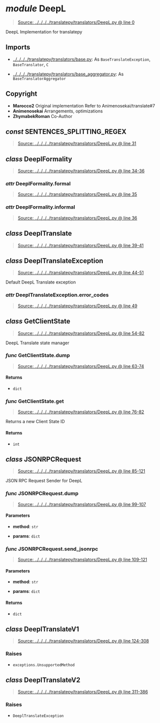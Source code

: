 # *module* **DeepL**

> [Source: ../../../../translatepy/translators/DeepL.py @ line 0](../../../../translatepy/translators/DeepL.py#L0)

DeepL Implementation for translatepy

## Imports

- [../../../../translatepy/translators/base.py](../../../../translatepy/translators/base.py): As `BaseTranslateException`, `BaseTranslator`, `C`

- [../../../../translatepy/translators/base_aggregator.py](../../../../translatepy/translators/base_aggregator.py): As `BaseTranslatorAggregator`

## Copyright

- **Marocco2**
Original implementation
Refer to Animenosekai/translate#7
- **Animenosekai**
Arrangements, optimizations
- **ZhymabekRoman**
Co-Author
## *const* **SENTENCES_SPLITTING_REGEX**

> [Source: ../../../../translatepy/translators/DeepL.py @ line 31](../../../../translatepy/translators/DeepL.py#L31)

## *class* **DeeplFormality**

> [Source: ../../../../translatepy/translators/DeepL.py @ line 34-36](../../../../translatepy/translators/DeepL.py#L34-L36)

### *attr* DeeplFormality.**formal**

> [Source: ../../../../translatepy/translators/DeepL.py @ line 35](../../../../translatepy/translators/DeepL.py#L35)

### *attr* DeeplFormality.**informal**

> [Source: ../../../../translatepy/translators/DeepL.py @ line 36](../../../../translatepy/translators/DeepL.py#L36)

## *class* **DeeplTranslate**

> [Source: ../../../../translatepy/translators/DeepL.py @ line 39-41](../../../../translatepy/translators/DeepL.py#L39-L41)

## *class* **DeeplTranslateException**

> [Source: ../../../../translatepy/translators/DeepL.py @ line 44-51](../../../../translatepy/translators/DeepL.py#L44-L51)

Default DeepL Translate exception

### *attr* DeeplTranslateException.**error_codes**

> [Source: ../../../../translatepy/translators/DeepL.py @ line 49](../../../../translatepy/translators/DeepL.py#L49)

## *class* **GetClientState**

> [Source: ../../../../translatepy/translators/DeepL.py @ line 54-82](../../../../translatepy/translators/DeepL.py#L54-L82)

DeepL Translate state manager

### *func* GetClientState.**dump**

> [Source: ../../../../translatepy/translators/DeepL.py @ line 63-74](../../../../translatepy/translators/DeepL.py#L63-L74)

#### Returns

- `dict`

### *func* GetClientState.**get**

> [Source: ../../../../translatepy/translators/DeepL.py @ line 76-82](../../../../translatepy/translators/DeepL.py#L76-L82)

Returns a new Client State ID

#### Returns

- `int`

## *class* **JSONRPCRequest**

> [Source: ../../../../translatepy/translators/DeepL.py @ line 85-121](../../../../translatepy/translators/DeepL.py#L85-L121)

JSON RPC Request Sender for DeepL

### *func* JSONRPCRequest.**dump**

> [Source: ../../../../translatepy/translators/DeepL.py @ line 99-107](../../../../translatepy/translators/DeepL.py#L99-L107)

#### Parameters

- **method**: `str`


- **params**: `dict`


### *func* JSONRPCRequest.**send_jsonrpc**

> [Source: ../../../../translatepy/translators/DeepL.py @ line 109-121](../../../../translatepy/translators/DeepL.py#L109-L121)

#### Parameters

- **method**: `str`


- **params**: `dict`


#### Returns

- `dict`

## *class* **DeeplTranslateV1**

> [Source: ../../../../translatepy/translators/DeepL.py @ line 124-308](../../../../translatepy/translators/DeepL.py#L124-L308)

### Raises

- `exceptions.UnsupportedMethod`

## *class* **DeeplTranslateV2**

> [Source: ../../../../translatepy/translators/DeepL.py @ line 311-386](../../../../translatepy/translators/DeepL.py#L311-L386)

### Raises

- `DeeplTranslateException`
